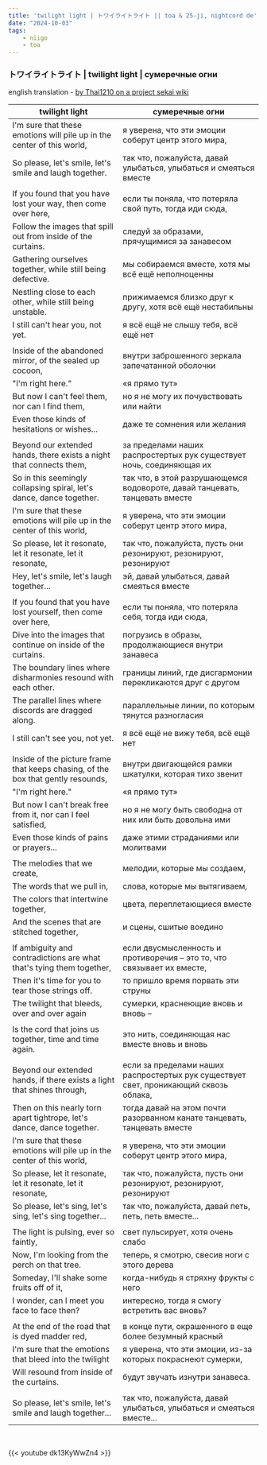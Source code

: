 ```yaml
---
title: 'twilight light | トワイライトライト || toa & 25-ji, nightcord de'
date: "2024-10-03"
tags:
    - niigo
    - toa
---
```


### トワイライトライト | twilight light | сумеречные огни

english translation - [by Thai1210 on a project sekai wiki](https://projectsekai.fandom.com/wiki/Twilight_Light)

twilight light | сумеречные огни
--|--
I'm sure that these emotions will pile up in the center of this world, | я уверена, что эти эмоции соберут центр этого мира,
So please, let's smile, let's smile and laugh together. | так что, пожалуйста, давай улыбаться, улыбаться и смеяться вместе
|||
If you found that you have lost your way, then come over here, | если ты поняла, что потеряла свой путь, тогда иди сюда,
Follow the images that spill out from inside of the curtains. | следуй за образами, прячущимися за занавесом
Gathering ourselves together, while still being defective. | мы собираемся вместе, хотя мы всё ещё неполноценны
Nestling close to each other, while still being unstable. | прижимаемся близко друг к другу, хотя всё ещё нестабильны
I still can't hear you, not yet. | я всё ещё не слышу тебя, всё ещё нет
|||
Inside of the abandoned mirror, of the sealed up cocoon, | внутри заброшенного зеркала запечатанной оболочки
"I'm right here." | «я прямо тут»
But now I can't feel them, nor can I find them, | но я не могу их почувствовать или найти
Even those kinds of hesitations or wishes... | даже те сомнения или желания
|||
Beyond our extended hands, there exists a night that connects them, | за пределами наших распростертых рук существует ночь, соединяющая их
So in this seemingly collapsing spiral, let's dance, dance together. | так что, в этой разрушающемся водовороте, давай танцевать, танцевать вместе
I'm sure that these emotions will pile up in the center of this world, | я уверена, что эти эмоции соберут центр этого мира,
So please, let it resonate, let it resonate, let it resonate, | так что, пожалуйста, пусть они резонируют, резонируют, резонируют
Hey, let's smile, let's laugh together... | эй, давай улыбаться, давай смеяться вместе
|||
If you found that you have lost yourself, then come over here, | если ты поняла, что потеряла себя, тогда иди сюда,
Dive into the images that continue on inside of the curtains. | погрузись в образы, продолжающиеся внутри занавеса
The boundary lines where disharmonies resound with each other. | границы линий, где дисгармонии перекликаются друг с другом
The parallel lines where discords are dragged along. | параллельные линии, по которым тянутся разногласия
I still can't see you, not yet. | я всё ещё не вижу тебя, всё ещё нет
|||
Inside of the picture frame that keeps chasing, of the box that gently resounds, | внутри двигающейся рамки шкатулки, которая тихо звенит
"I'm right here." | «я прямо тут»
But now I can't break free from it, nor can I feel satisfied, | но я не могу быть свободна от них или быть довольна ими
Even those kinds of pains or prayers... | даже этими страданиями или молитвами
|||
The melodies that we create, | мелодии, которые мы создаем,
The words that we pull in, | слова, которые мы вытягиваем,
The colors that intertwine together, | цвета, переплетающиеся вместе
And the scenes that are stitched together, | и сцены, сшитые воедино 
|||
If ambiguity and contradictions are what that's tying them together, | если двусмысленность и противоречия – это то, что связывает их вместе,
Then it's time for you to tear those strings off. | то пришло время порвать эти струны
The twilight that bleeds, over and over again | сумерки, краснеющие вновь и вновь –
|||
Is the cord that joins us together, time and time again. | это нить, соединяющая нас вместе вновь и вновь
|||
Beyond our extended hands, if there exists a light that shines through, | если за пределами наших распростертых рук существует свет, проникающий сквозь облака,
Then on this nearly torn apart tightrope, let's dance, dance together. | тогда давай на этом почти разорванном канате танцевать, танцевать вместе
I'm sure that these emotions will pile up in the center of this world, | я уверена, что эти эмоции соберут центр этого мира,
So please, let it resonate, let it resonate, let it resonate, | так что, пожалуйста, пусть они резонируют, резонируют, резонируют
So please, let's sing, let's sing, let's sing together... | так что, пожалуйста, давай петь, петь, петь вместе...
|||
The light is pulsing, ever so faintly, | свет пульсирует, хотя очень слабо
Now, I'm looking from the perch on that tree. | теперь, я смотрю, свесив ноги с этого дерева
Someday, I'll shake some fruits off of it, | когда-нибудь я стряхну фрукты с него
I wonder, can I meet you face to face then? | интересно, тогда я смогу встретить вас вновь?
|||
At the end of the road that is dyed madder red, | в конце пути, окрашенного в еще более безумный красный
I'm sure that the emotions that bleed into the twilight | я уверена, что эти эмоции, из-за которых покраснеют сумерки,
Will resound from inside of the curtains. | будут звучать изнутри занавеса.
|||
So please, let's smile, let's smile and laugh together... | так что, пожалуйста, давай улыбаться, улыбаться и смеяться вместе...

<br>

{{< youtube dk13KyWwZn4 >}}